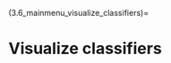 (3.6_mainmenu_visualize_classifiers)=
# Visualize classifiers

<!-- A standard NeuroMiner analysis will produce the predictive accuracy of
the models using the preprocessed data (e.g., the scaled PCA
components). This means that the model weights (e.g., from an SVM) are
only available within this space (e.g., a weight for each PCA
component). For accurate interpretation, it is necessary to project
these weights back to the original data and this is called
\"visualisation\" within NeuroMiner. The term visualisation applies best
to NeuroImaging data where the weights are projected back to the
original voxel space and then can be visualized, but also applies to
matrix data where the results for each test (e.g., for each
questionnaire item) can be visualized in a graph. Running the
visualization routine in NeuroMiner will produce three different types
of results that represent how the classifier relates to the original
data: mean results, grand mean results, and z/p value results associated
with the individual feature weights.

Visualisation in NeuroMiner also applies to the calculation of the
model-based permutation p-values that can be selected in the
\"Visualisation\" menu.

**Mean Results**

\*\*\_Mean\_\*\
This image represents the median of the weights across all models
selected during the CV1 cycle. For example, if you have a 10x10
cross-validation cycle and you're selecting the winner for each fold,
then it will create a median across 100 models.\
\*\*\_SE\_\*\
The standard error of the weights across all models selected during the
CV1 cycle.\
\*\*\_CVratio\_\*\
This is the sum of the median weights across all CV1 folds divided by
the standard error. It is a measure of stability.

**Grand Mean Results**

\*\*\_Mean-GrM\_\*\
Within a nested cross-validation framework, the grand median (GrM) in
NeuroMiner is defined as the sum of the median weights of selected CV1
models for each CV2 fold, divided by the number of CV2 folds.\
\*\*\_SE-GrM\_\*\
The grand median standard error is the sum of the standard error values
of selected CV1 models for each CV2 fold, divided by the number of CV2
folds.\
\*\*\_CVratio-GrM\_\*\
The grand median CV ratio is the sum across CV2 folds of the selected
CV1 median weights divided by the selected CV1 standard error. This
value is then divided by the number of CV2 folds.\
\*\*\_Mean-gr-SE-GrM\_\*\
Across selected models for CV2 folds, this is the grand median
thresholded to only display the voxels where the median is greater than
the standard error.\
\*\*\_Prob95CI-GrM\_\*\
Across selected models for CV2 folds, this is the amount of times that
the median value has been greater or less than the 95% confidence
interval.\
\*\*\_Sign-Based-Consistency\_\*\
Sign-based consistency mapping for features is based on the logic
outlined in [Gomez-Verdejo et al.,
2019](https://www.csie.ntu.edu.tw/~cjlin/libsvm/)Sign-based consistency
mappin. The importance is calculated as the number of times that the
sign of the feature (i.e., a positive \"+\" or negative \"-\" sign) is
consistent within an ensemble (e.g., number of times that it is
consistently positive) multiplied by the number of times that the
variable was non-zero (e.g., in the case of a L1-regularized SVM or
regression, the weights can be set to zero and thus the more that this
happens the lower the importance of the feature). The measure is between
0 to 1, with 1 representing perfect consistency within the ensemble and
0 if the weights are equally positive and negative or when the feature
is omitted with a zero weight. A p-value is then calculated by defining
a hypothesis test for the importance score with a null hypothesis of 0
and an alternative hypothesis of \>0. A z-score was calculated as the
importance divided by the square root of the variance of the importance
scores. A standard p-value was then calculated using a normal cumulative
distribution function to choose the right-tailed significance. P-values
are then corrected using the false-discovery rate.

**Z and P score images** Visualisation can also include the derivation
of Z or P scores for the entire models (i.e., not the individual
features) using permutation testing. These are outlined in
[\[3.2.06_visualization_options\]](#3.2.06_visualization_options){reference-type="ref"
reference="3.2.06_visualization_options"}. -->
